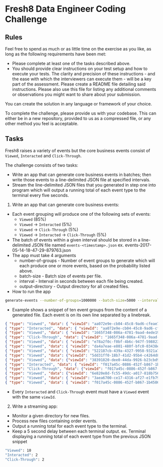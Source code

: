 # Fresh8 Data Engineer Coding Challenge

## Rules

Feel free to spend as much or as little time on the exercise as you like, as long as the following requirements have been met: 

- Please complete at least one of the tasks described above.
- You should provide clear instructions on your test setup and how to execute your tests. The clarity and precision of these instructions - and the ease with which the interviewers can execute them - will be a key part of the assessment. Please create a README file detailing said instructions. Please also use this file for listing any additional comments or observations you might want to share about your submission.

You can create the solution in any language or framework of your choice.

To complete the challenge, please provide us with your codebase. This can either be in a new repository, provided to us as a compressed file, or any other method you feel is acceptable.

## Tasks

Fresh8 raises a variety of events but the core business events consist of `Viewed`, `Interacted` and `Click-Through`.

The challenge consists of two tasks:

* Write an app that can generate core business events in batches; then write those events to a line-delimited JSON file at specified intervals.
* Stream the line-delimited JSON files that you generated in step one into program which will output a running total of each event type to the terminal every five seconds.

1. Write an app that can generate core business events:

* Each event grouping will produce one of the following sets of events:
	* `Viewed` (85%)
	* `Viewed` -> `Interacted` (5%)
	* `Viewed` -> `Click-Through` (5%)
	* `Viewed` -> `Interacted` -> `Click-Through` (5%)
* The batch of events within a given interval should be stored in a line-delimited JSON file named `events-<timestamp>.json` ex. events-2017-05-14-18-47-29-879763.json
* The app must take 4 arguments
	* number-of-groups - Number of event groups to generate which will each produce one or more events, based on the probability listed above.
	* batch-size - Batch size of events per file.
	* interval - Interval in seconds between each file being created.
	* output-directory - Output directory for all created files.
* How to run the app

```bash
generate-events --number-of-groups=1000000 --batch-size=5000 --interval=1 --output-directory=<local-dir>
```
* Example shows a snippet of ten event groups from the content of a generated file. Each event is on its own line separated by a linebreak.

```json
{ "type": "Viewed", "data": { "viewId": "aa072e9e-cb04-45c8-9ad6-cfeae76dcbe7", "eventDateTime": "2018-05-14T12:00:00Z" } }
{ "type": "Interacted", "data": { "viewId": "aa072e9e-cb04-45c8-9ad6-cfeae76dcbe7", "eventDateTime": "2018-05-14T12:00:00Z"} }
{ "type": "Viewed", "data": { "viewId": "1665f348-086a-4781-9aad-4ede19535376", "eventDateTime": "2018-05-14T12:00:00Z" } }
{ "type": "Click-Through", "data": {"viewId": "1665f348-086a-4781-9aad-4ede19535376", "eventDateTime": "2018-05-14T12:00:00Z"} }
{ "type": "Viewed", "data": { "viewId": "e78a2f0c-f0bf-4b6c-947f-5988233f74bd", "eventDateTime": "2018-05-14T12:00:00Z" } }
{ "type": "Viewed", "data": { "viewId": "da4a7eae-e801-480f-bfc0-03438ec8da6d", "eventDateTime": "2018-05-14T12:00:00Z"} }
{ "type": "Viewed", "data": { "viewId": "522187cb-439a-4327-9958-9321a7d23b27", "eventDateTime": "2018-05-14T12:00:00Z" } }
{ "type": "Viewed", "data": {"viewId": "5dd31ff0-18b7-41d2-95b4-c4264d8b15c3", "eventDateTime": "2018-05-14T12:00:00Z"} }
{ "type": "Viewed", "data": {"viewId": "38391820-dee0-44da-9926-b23cbd9a7fed", "eventDateTime": "2018-05-14T12:00:00Z"} }
{ "type": "Interacted", "data": { "viewId": "f017a45c-0886-452f-b867-1b4586ae73bf", "eventDateTime": "2018-05-14T12:00:00Z" } }
{ "type": "Click-Through", "data": {"viewId": "f017a45c-0886-452f-b867-1b4586ae73bf", "eventDateTime": "2018-05-14T12:00:00Z"} }
{ "type": "Viewed", "data": {"viewId": "6e820e8d-fc55-49dc-a017-818b756e4d31", "eventDateTime": "2018-05-14T12:00:00Z"} }
{ "type": "Viewed", "data": { "viewId": "3aea6700-ce17-4316-af27-e1fb79bd51af", "eventDateTime": "2018-05-14T12:00:00Z" } }
{ "type": "Viewed", "data": { "viewId": "f017a45c-0886-452f-b867-1b4586ae73bf", "eventDateTime": "2018-05-14T12:00:00Z"} }
```
* Every `Interacted` and `Click-Through` event must have a `Viewed` event with the same `viewId`.

2. Write a streaming app:

* Monitor a given directory for new files.
* Process new files containing order events.
* Output a running total for each event type to the terminal.
* Keep a 5 second delay between each terminal output.
		ex. Terminal displaying a running total of each event type from the previous JSON snippet
```bash
"Viewed": 10
"Interacted": 2
"Click-Through": 2
```
